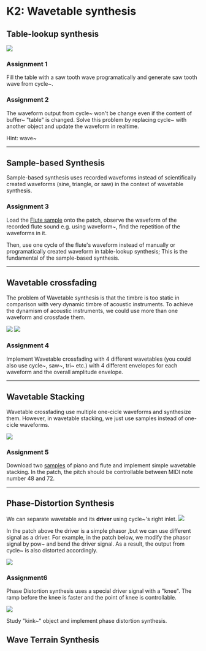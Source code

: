# K2: Wavetable synthesis

## Table-lookup synthesis

![](K2/table-lookup.png)

### Assignment 1

Fill the table with a saw tooth wave programatically and generate saw tooth wave from cycle~.

### Assignment 2

The waveform output from cycle~ won't be change even if the content of buffer~ "table" is changed. Solve this problem by replacing cycle~ with another object and update the waveform in realtime.

Hint: wave~

---
## Sample-based Synthesis

Sample-based synthesis uses recorded waveforms instead of scientifically created waveforms (sine, triangle, or saw) in the context of wavetable synthesis.

### Assignment 3

Load the [Flute sample](K2/flute60.wav) onto the patch, observe the waveform of the recorded flute sound e.g. using waveform~, find the repetition of the waveforms in it.

Then, use one cycle of the flute's waveform instead of manually or programatically created waveform in table-lookup synthesis; This is the fundamental of the sample-based synthesis.

---

## Wavetable crossfading

The problem of Wavetable synthesis is that the timbre is too static in comparison with very dynamic timbre of acoustic instruments. To achieve the dynamism of acoustic instruments, we could use more than one waveform and crossfade them.

![](K2/cross_fading_diagram.jpg)
![](K2/crossfading.png)

### Assignment 4
Implement Wavetable crossfading with 4 different wavetables (you could also use cycle~, saw~, tri~ etc.) with 4 different envelopes for each waveform and the overall amplitude envelope.

---

## Wavetable Stacking

Wavetable crossfading use multiple one-cicle waveforms and synthesize them. However, in wavetable stacking, we just use samples instead of one-cicle waveforms.

![](K2/stacking.jpg)

### Assignment 5

Download two [samples](K2/samples.zip) of piano and flute and implement simple wavetable stacking. In the patch, the pitch should be controllable between MIDI note number 48 and 72.

---

## Phase-Distortion Synthesis

We can separate wavetable and its **driver** using cycle~'s right inlet.
![](K2/twoways.png)

In the patch above the driver is a simple phasor ,but we can use different signal as a driver.
For example, in the patch below, we modify the phasor signal by pow~ and bend the driver signal. As a result, the output from cycle~ is also distorted accordingly.

![](K2/driver.png)

### Assignment6
Phase Distortion synthesis uses a special driver signal with a "knee". The ramp before the knee is faster and the point of knee is controllable.

![](K2/knee.png)

Study "kink~" object and implement phase distortion synthesis.

## Wave Terrain Synthesis

